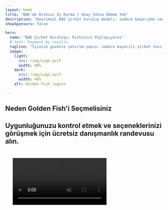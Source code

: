 ```yaml
---
layout: home
title: "BAE'de Risksiz İş Kurma | Onay Yoksa Ödeme Yok"
description: "Devrimsel BAE şirket kuruluş modeli: sadece başarıdan sonra ödeme yapın. %90'ın üzerinde başarı oranıyla her aşamada uzman rehberlik."
showSponsors: false

hero:
  name: "BAE Şirket Kuruluşu: Riskinizi Paylaşıyoruz"
  # text: Payment by results
  tagline: "İşinize güvenle yatırım yapın: sadece başarılı şirket tescilinden sonra ödeme alıyoruz. <span class='hl'>Başarınız tek hedefimiz</span>."
  image:
    light:
      src: /img/Logo.avif
      width: 40%
    dark:
      src: /img/Logo.avif
      width: 40%
    alt: Golden Fish logosu

---
```


<FeatureBlock :card="{
  title: 'Sizin Avantajlarınız — Bizim Sorumluluğumuz',
  details: 'BAE, uygun bir iş ortamı arayan uluslararası girişimciler ve yatırımcılar için çok sayıda avantaj sunmaktadır. \n\n* Düşük Vergi Oranları: Sadece %9 kurumlar vergisi ve %5 KDV, gelir vergisi yok\n* %100 Yabancı Mülkiyet: Yerel ortaklar olmadan şirketinizin tam kontrolü\n* Döviz Kontrolü Yok: Kısıtlamasız kar transferi ve döviz değişimi\n\n[Tam listeyi göster](/uae-business/company-registration/benefits-problems#benefits-of-doing-business-in-the-uae)',
  link: '/uae-business/company-registration/benefits-problems#benefits-of-doing-business-in-the-uae',
  src: {
    light: '/img/iStock-2051326997.avif',
    dark: '/img/iStock-1448478309.jpg',
    width: '100%'
  },
  inversion: false
}" />

<FeatureBlock :card="{
  title: 'Birlikte Üstesinden Geldiğimiz Zorluklar',
  details: 'BAE birçok fayda sunarken, işletmeler operasyonlarını kurarken potansiyel zorlukların farkında olmalıdır. \n\n* Karmaşık Düzenleyici Ortam: Emirlikler ve Free Zone\'lar arasında farklı düzenlemeler\n* Ekonomik Madde Gereksinimleri: Belirli faaliyetler için yerel personel ve fiziksel ofis alanı gerekli\n* Yüksek Başlangıç Maliyetleri: Kayıt ücretleri, dokümantasyon ve zorunlu ofis kiraları\n\n[Tam listeyi göster](/uae-business/company-registration/benefits-problems#disadvantages-of-doing-business-in-the-uae)',
  link: '/uae-business/company-registration/benefits-problems#disadvantages-of-doing-business-in-the-uae',
  src: {
      light: '/img/iStock-1299393716.avif',
      dark: '/img/iStock-2149731304.avif',
    width: '100%'
  },
  inversion: true
}" />

<FeatureBlock :card="{
  title: 'Tam Destek: Adım Adım Yanınızdayız',
  details: '**Free Zone, Offshore, Mainland, Branch** şirket kurulumları için eksiksiz rehber. \n\n* Free Zone ve Mainland\'de %100 Yabancı Mülkiyet mümkün\n* Düşük Vergi Oranları - sadece %9 kurumlar vergisi\n* Döviz Kontrolü Yok - kolay sermaye transferi\n\n[Daha fazla bilgi](/uae-business/company-registration/overview)',
  link: '/uae-business/company-registration/overview',
  src: {
    light: '/video/iStock-1204982076.mp4',
    dark: '/video/iStock-1269162753.mp4',
    width: '100%'
  },
  inversion: false
}" />

<FeatureCards :features="[
  {
    title: 'Banka Hesabı Açılışı',
    details: 'BAE\'nin güvenilir bankalarında kolayca ticari veya kişisel **banka hesapları** açın.',
    items: [
      'Devlet onayları için kapsamlı PRO hizmetleri',
      'Eksiksiz bankacılık paketi kurulumu',
      '%96 başarı oranı'
    ],
    linkText: 'Daha fazla bilgi',
    link: '/uae-business/offer/banking/',
    icon: {
      light: '/img/iStock-2153786564.avif',
      dark: '/img/iStock-2166793628.avif',
      alt: 'Bankacılık Hizmetleri'
    }
  },
  {
    title: 'Golden Visa ve İkamet',
    details: 'Sorunsuz bir başvuru süreciyle uzun süreli ikamet için BAE **Golden Visa** alın.',
    items: [
      '**Her 6 ayda bir BAE\'ye girme zorunluluğu yok**',
      'Yeterlilik koşullarını koruyarak 10 yıllık geçerlilik ve yenileme seçeneği',
      '%92 başarı oranı'
    ],
    linkText: 'Daha fazla bilgi',
    link: '/uae-business/offer/golden-visa/',
    icon: {
      light: '/img/iStock-1312241253.avif',
      dark: '/img/ILONMASKID.webp',
      alt: 'Vize Hizmetleri'
    }
  },
  {
    title: 'Kurumsal hizmetlerimiz hakkında daha fazla bilgi edinin',
    details: '',
    items: [],
    linkText: 'Daha fazla bilgi',
    link: '/uae-business/company-registration/insights/incorporation-steps',
    icon: {
      light: '/img/iStock-473502112.avif',
      dark: '/img/iStock-1160827423.avif',
      alt: 'Diğer Hizmetler'
    }
  }
]" />

## Neden Golden Fish'i Seçmelisiniz

<BenefitsList :features="[
  {
    icon: '🏢',
    title: 'Yerel BAE Uzmanlığı',
    text: 'Dubai\'deki uzman ekibimiz sürecin her adımında profesyonel rehberlik sağlar.'
  },
  {
    icon: '📊',
    title: 'Kanıtlanmış Başarı Oranı',
    text: 'Premium hizmetlerimiz aracılığıyla verilen yüzlerce vize, banka hesabı ve şirket tescilinde %90\'ın üzerinde onay oranı.'
  },
  {
    icon: '💸',
    title: '**Başarıya Dayalı Ücretler**',
    text: '[Sadece onaydan sonra ödeme yapın](/uae-business/benefits/success-based-fees). Gizli maliyetler olmadan tam şeffaflık.'
  },
]" />

## Uygunluğunuzu kontrol etmek ve seçeneklerinizi görüşmek için ücretsiz danışmanlık randevusu alın.

<video  autoplay muted playsinline style="padding: 24px" >
  <source src="/img/iStock-2185906461.mp4" type="video/mp4">
</video>

<ContactFormModalNav buttonText="Ücretsiz danışmanlık alın" formStyle="display: block; margin: 1rem auto;"/>

<!-- <ImageGrid :images="[
  { src: '/img/ILONMASKID.webp', href: './immigration.md', alt: 'BAE Göçmenlik' },
  { src: '/img/ILONMASKID.webp', href: './immigration.md', alt: 'BAE Göçmenlik' },
]"/> -->